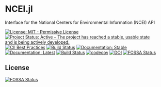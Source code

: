 # NCEI.jl
Interface for the National Centers for Environmental Information (NCEI) API

[![License: MIT - Permissive License](https://img.shields.io/badge/License-MIT-green.svg)](https://img.shields.io/badge/License-MIT-green.svg)
[![Project Status: Active – The project has reached a stable, usable state and is being actively developed.](http://www.repostatus.org/badges/latest/active.svg)](http://www.repostatus.org/#active)
[![CII Best Practices](https://bestpractices.coreinfrastructure.org/projects/1932/badge)](https://bestpractices.coreinfrastructure.org/projects/1932)
[![Build Status](https://pkg.julialang.org/badges/NCEI_0.7.svg)](https://pkg.julialang.org/detail/NCEI.html)
[![Documentation: Stable](https://img.shields.io/badge/docs-stable-blue.svg)](https://Nosferican.github.io/NCEI.jl/stable)
[![Documentation: Latest](https://img.shields.io/badge/docs-latest-blue.svg)](https://Nosferican.github.io/NCEI.jl/latest)
[![Build Status](https://travis-ci.org/Nosferican/NCEI.jl.svg?branch=master)](https://travis-ci.org/Nosferican/NCEI.jl)
[![codecov](https://codecov.io/gh/Nosferican/NCEI.jl/branch/master/graph/badge.svg)](https://codecov.io/gh/Nosferican/NCEI.jl)
[![DOI](https://zenodo.org/badge/125773261.svg)](https://zenodo.org/badge/latestdoi/125773261)
[![FOSSA Status](https://app.fossa.io/api/projects/git%2Bgithub.com%2FNosferican%2FNCEI.jl.svg?type=shield)](https://app.fossa.io/projects/git%2Bgithub.com%2FNosferican%2FNCEI.jl?ref=badge_shield)


## License
[![FOSSA Status](https://app.fossa.io/api/projects/git%2Bgithub.com%2FNosferican%2FNCEI.jl.svg?type=large)](https://app.fossa.io/projects/git%2Bgithub.com%2FNosferican%2FNCEI.jl?ref=badge_large)